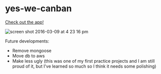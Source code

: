 # yes-we-canban

[Check out the app!](http://yes-we-canban.herokuapp.com/)

![screen shot 2016-03-09 at 4 23 16 pm](https://cloud.githubusercontent.com/assets/14135082/13658099/3172c4e8-e618-11e5-98d2-8898f1fd2b2b.png)

Future developments:

- Remove mongoose
- Move db to aws
- Make less ugly (this was one of my first practice projects and I am still proud of it, but I've learned so much so I think it needs some polishing)
